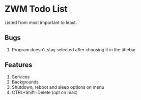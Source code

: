 # ZWM Todo List  
Listed from most important to least.

## Bugs
1. Program doesn't stay selected after choosing it in the titlebar
## Features
1. Services
2. Backgrounds
3. Shutdown, reboot and sleep options on menu
4. CTRL+Shift+Delete (opt on mac)
